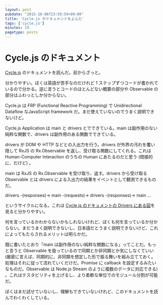 ```yaml
---
layout: post
pubdate: "2015-10-06T23:59:59+09:00"
title: 'Cycle.js のドキュメントをよんだ'
tags: ['cycle.js']
minutes: 20
pagetype: posts
---
```

# Cycle.js のドキュメント

[Cycle.js](http://cycle.js.org/) のドキュメントを読んだ。前からざっと。

分かりやすい。ぼくは英語が苦手なのだけれど 1 ステップずつコードが書かれているので分かる。逆に言うとコードのほとんどない概要の部分や Observable の部分はふわっとしか分からない。

Cycle.js は FRP (Functional Reactive Programming) で Unidirectional Dataflow なJavaScript framework だ。まだ使えていないのでうまく説明できないけど。

Cycle.js Application は main と drivers とでできている。main は副作用のない純粋な関数で、drivers は副作用のある関数でできている。

drivers が DOM や HTTP などとの入出力を行う。drivers が外界の汚れを覆い隠して RxJS の Rx.Observable を返し、受け取る関数にしてくれる。これは Human-Computer Interaction のうちの Human にあたるのだと思う (間接的に、だけど) 。

main は RxJS の Rx.Observable を受け取り、返す。drivers から受け取る Observable とは drivers による入出力の結果をイベントとして観測できるものだ。

drivers -(responses)-> main -(requests)-> drivers -(responses)-> main ...

というサイクルになる。これは [Cycle.js のドキュメントの Drivers にある図](http://cycle.js.org/drivers.html)を見ると分かりやすい。

何を言っているかわからないかもしれないけれど、ぼくも何を言っているか分からない。まだうまく説明できないし、日本語だとうまく説明できないけど、これによってもたらされるメリットは明らかだ。

既に書いたとおり「main は副作用のない純粋な関数になる」ってことだ。もっと言うと Observable を扱っているので同期とか非同期とか気にしなくていい (厳密に言えば、同期的に、非同期を想定した形で振る舞いを組み立てておく。処理はそれに従って流れていくだけだ。Promise に callback を設定するみたいなものだ。Observable は Node.js Stream のように複数のデータに対応できる) 。これはテスタビリティを上げるし、より柔軟な単位でのモジュール分割が可能だ。

ぼくはまだ試せていないし、理解もできていないけれど、このドキュメントを読んでわくわくしている。
